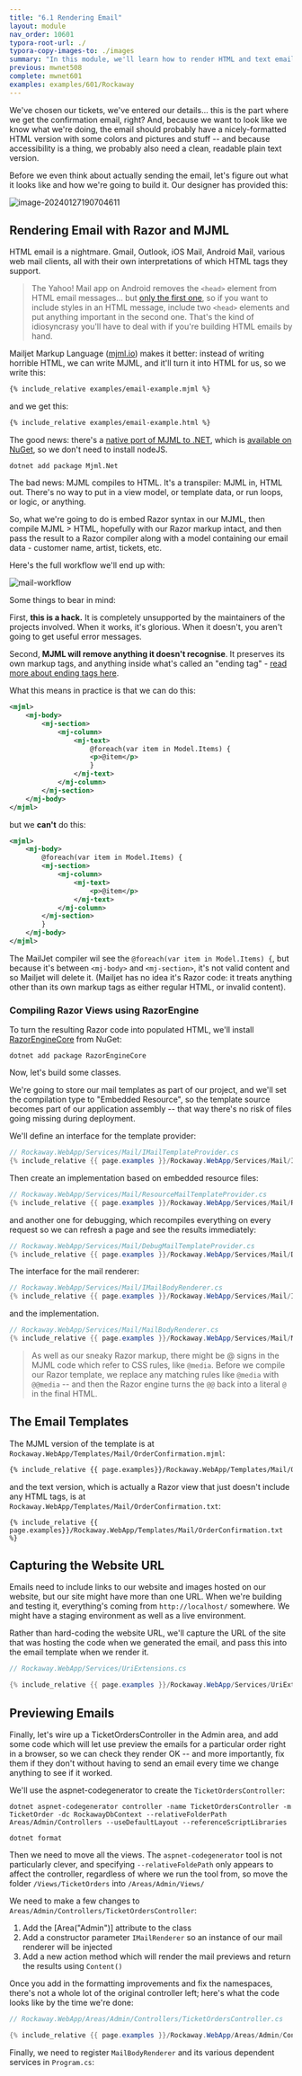 ```yaml
---
title: "6.1 Rendering Email"
layout: module
nav_order: 10601
typora-root-url: ./
typora-copy-images-to: ./images
summary: "In this module, we'll learn how to render HTML and text emails using ASP.NET, Razor, and the Mailjet Markup Language (MJML)."
previous: mwnet508
complete: mwnet601
examples: examples/601/Rockaway
---
```


We've chosen our tickets, we've entered our details... this is the part where we get the confirmation email, right? And, because we want to look like we know what we're doing, the email should probably have a nicely-formatted HTML version with some colors and pictures and stuff -- and because accessibility is a thing, we probably also need a clean, readable plain text version.

Before we even think about actually sending the email, let's figure out what it looks like and how we're going to build it. Our designer has provided this:

![image-20240127190704611](/images/rockaway-email-mockup.png)

## Rendering Email with Razor and MJML

HTML email is a nightmare. Gmail, Outlook, iOS Mail, Android Mail, various web mail clients, all with their own interpretations of which HTML tags they support. 

>  The Yahoo! Mail app on Android removes the `<head>` element from HTML email messages... but [only the first one](https://github.com/hteumeuleu/email-bugs/issues/28), so if you want to include styles in an HTML message, include two `<head>` elements and put anything important in the second one. That's the kind of idiosyncrasy you'll have to deal with if you're building HTML emails by hand.

Mailjet Markup Language ([mjml.io](https://mjml.io/)) makes it better: instead of writing horrible HTML, we can write MJML, and it'll turn it into HTML for us, so we write this:

```xml
{% include_relative examples/email-example.mjml %}
```

and we get this:

```html
{% include_relative examples/email-example.html %}
```

The good news: there's a [native port of MJML to .NET](https://github.com/SebastianStehle/mjml-net), which is [available on NuGet](https://www.nuget.org/packages/Mjml.Net), so we don't need to install nodeJS.

```dotnetcli
dotnet add package Mjml.Net
```

The bad news: MJML compiles to HTML. It's a transpiler: MJML in, HTML out. There's no way to put in a view model, or template data, or run loops, or logic, or anything.

So, what we're going to do is embed Razor syntax in our MJML, then compile MJML > HTML, hopefully with our Razor markup intact, and then pass the result to a Razor compiler along with a model containing our email data - customer name, artist, tickets, etc.

Here's the full workflow we'll end up with:

![mail-workflow](/images/mail-workflow.png)
<!--
Controller->MailSender: SendOrderConfirmation(order)
MailSender->Renderer: RenderHtml(order)
Renderer->Templates: Get MJML
Templates->Renderer: <MJML source>
Renderer->MJML: Render(mjml)
MJML->Renderer: Razor HTML
Renderer->RazorEngine: Compile HTML!
RazorEngine->Renderer: htmlTemplate
note left of Renderer: htmlTemplate.Run(order)
Renderer->MailSender: HtmlBody
MailSender->Renderer: RenderText(order)
Renderer->Templates: Get TXT
Templates->Renderer: <TXT source>
Renderer->RazorEngine: Compile TXT!
RazorEngine->Renderer: textTemplate
note left of Renderer: textTemplate.Run(order)
Renderer->MailSender: TextBody
note left of MailSender:
Create MimeMessage
.HtmlBody
.TextBody
end note
MailSender->SmtpRelay: Send(message)
SmtpRelay->MailSender: Message sent OK
MailSender->Controller: OK!
-->

Some things to bear in mind:

First, **this is a hack.** It is completely unsupported by the maintainers of the projects involved. When it works, it's glorious. When it doesn't, you aren't going to get useful error messages.

Second, **MJML will remove anything it doesn't recognise**. It preserves its own markup tags, and anything inside what's called an "ending tag" - [read more about ending tags here](https://documentation.mjml.io/#ending-tags).

What this means in practice is that we can do this:

```xml
<mjml>
	<mj-body>
		<mj-section>
			<mj-column>
				<mj-text>
					@foreach(var item in Model.Items) {
					<p>@item</p>
					}
				</mj-text>
			</mj-column>
		</mj-section>
	</mj-body>
</mjml>
```

but we **can't** do this:

```xml
<mjml>
	<mj-body>
		@foreach(var item in Model.Items) {
		<mj-section>
			<mj-column>
				<mj-text>
					<p>@item</p>
				</mj-text>
			</mj-column>
		</mj-section>
		}
	</mj-body>
</mjml>
```

The MailJet compiler wil see the `@foreach(var item in Model.Items) {`, but because it's between `<mj-body>` and `<mj-section>`, it's not valid content and so Mailjet will delete it. (Mailjet has no idea it's Razor code: it treats anything other than its own markup tags as either regular HTML, or invalid content).

### Compiling Razor Views using RazorEngine

To turn the resulting Razor code into populated HTML, we'll install [RazorEngineCore](https://www.nuget.org/packages/RazorEngineCore) from NuGet:

```dotnetcli
dotnet add package RazorEngineCore
```

Now, let's build some classes. 

We're going to store our mail templates as part of our project, and we'll set the compilation type to "Embedded Resource", so the template source becomes part of our application assembly -- that way there's no risk of files going missing during deployment.

We'll define an interface for the template provider:

```csharp
// Rockaway.WebApp/Services/Mail/IMailTemplateProvider.cs
{% include_relative {{ page.examples }}/Rockaway.WebApp/Services/Mail/IMailTemplateProvider.cs %}
```

Then create an implementation based on embedded resource files:

```csharp
// Rockaway.WebApp/Services/Mail/ResourceMailTemplateProvider.cs
{% include_relative {{ page.examples }}/Rockaway.WebApp/Services/Mail/ResourceMailTemplateProvider.cs %}
```
and another one for debugging, which recompiles everything on every request so we can refresh a page and see the results immediately:

```csharp
// Rockaway.WebApp/Services/Mail/DebugMailTemplateProvider.cs
{% include_relative {{ page.examples }}/Rockaway.WebApp/Services/Mail/DebugMailTemplateProvider.cs %}
```
The interface for the mail renderer:

```csharp
// Rockaway.WebApp/Services/Mail/IMailBodyRenderer.cs
{% include_relative {{ page.examples }}/Rockaway.WebApp/Services/Mail/IMailBodyRenderer.cs %}
```

and the implementation.

```csharp
// Rockaway.WebApp/Services/Mail/MailBodyRenderer.cs
{% include_relative {{ page.examples }}/Rockaway.WebApp/Services/Mail/MailBodyRenderer.cs %}
```

> As well as our sneaky Razor markup, there might be @ signs in the MJML code which refer to CSS rules, like `@media`. Before we compile our Razor template, we replace any matching rules like `@media` with `@@media` -- and then the Razor engine turns the `@@` back into a literal `@` in the final HTML.

## The Email Templates

The MJML version of the template is at `Rockaway.WebApp/Templates/Mail/OrderConfirmation.mjml`:

```xml
{% include_relative {{ page.examples}}/Rockaway.WebApp/Templates/Mail/OrderConfirmation.mjml %}
```

and the text version, which is actually a Razor view that just doesn't include any HTML tags, is at `Rockaway.WebApp/Templates/Mail/OrderConfirmation.txt`:

```
{% include_relative {{ page.examples}}/Rockaway.WebApp/Templates/Mail/OrderConfirmation.txt %}
```

## Capturing the Website URL

Emails need to include links to our website and images hosted on our website, but our site might have more than one URL. When we're building and testing it, everything's coming from `http://localhost/` somewhere. We might have a staging environment as well as a live environment.

Rather than hard-coding the website URL, we'll capture the URL of the site that was hosting the code when we generated the email, and pass this into the email template when we render it.

```csharp
// Rockaway.WebApp/Services/UriExtensions.cs

{% include_relative {{ page.examples }}/Rockaway.WebApp/Services/UriExtensions.cs %}
```

## Previewing Emails

Finally, let's wire up a TicketOrdersController in the Admin area, and add some code which will let use preview the emails for a particular order right in a browser, so we can check they render OK -- and more importantly, fix them if they don't without having to send an email every time we change anything to see if it worked.

We'll use the aspnet-codegenerator to create the `TicketOrdersController`:

```
dotnet aspnet-codegenerator controller -name TicketOrdersController -m TicketOrder -dc RockawayDbContext --relativeFolderPath Areas/Admin/Controllers --useDefaultLayout --referenceScriptLibraries

dotnet format
```

Then we need to move all the views. The `aspnet-codegenerator` tool is not particularly clever, and specifying `--relativeFoldePath` only appears to affect the controller, regardless of where we run the tool from, so move the folder `/Views/TicketOrders` into `/Areas/Admin/Views/`

We need to make a few changes to `Areas/Admin/Controllers/TicketOrdersController`:

1. Add the [Area("Admin")] attribute to the class
2. Add a constructor parameter `IMailRenderer` so an instance of our mail renderer will be injected
3. Add a new action method which will render the mail previews and return the results using `Content()`

Once you add in the formatting improvements and fix the namespaces, there's not a whole lot of the original controller left; here's what the code looks like by the time we're done:

```csharp
// Rockaway.WebApp/Areas/Admin/Controllers/TicketOrdersController.cs

{% include_relative {{ page.examples }}/Rockaway.WebApp/Areas/Admin/Controllers/TicketOrdersController.cs %}
```

Finally, we need to register `MailBodyRenderer` and its various dependent services in `Program.cs`:



